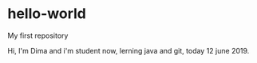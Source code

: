 # hello-world
My first repository

Hi, I'm Dima and i'm student now, lerning java and git, today 12 june 2019.
